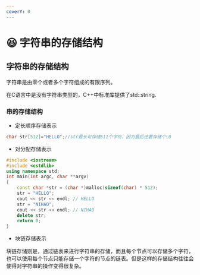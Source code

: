 ```yaml
---
coverY: 0
---
```


# 😆 字符串的存储结构

## 字符串的存储结构

字符串是由零个或者多个字符组成的有限序列。

在C语言中是没有字符串类型的，C++中标准库提供了std::string.

### 串的存储结构

* 定长顺序存储表示

```cpp
char str[512]="HELLO";//str最长可存储511个字符，因为最后还要存储个\0
```

* 对分配存储表示

```cpp
#include <iostream>
#include <cstdlib>
using namespace std;
int main(int argc, char **argv)
{
    const char *str = (char *)malloc(sizeof(char) * 512);
    str = "HELLO";
    cout << str << endl; // HELLO
    str = "NIHAO";
    cout << str << endl; // NIHAO
    delete str;
    return 0;
}
```

* 块链存储表示

块链存储则是，通过链表来进行字符串的存储，而且每个节点可以存储多个字符，也可以使用每个节点只能存储一个字符的节点的链表。但是这样的存储结构往往会使得对字符串的操作变得很复杂。
